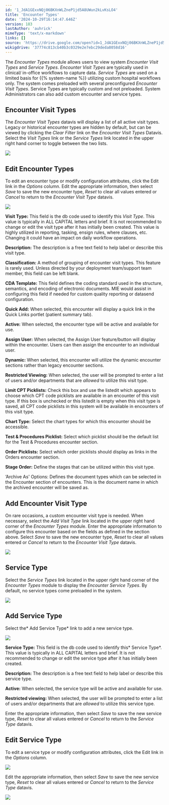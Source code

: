 ```yaml
---
id: '1_JdA1GExxNQj06BKXnWLZneP1jd5A8UWun2kLvKsLO4'
title: 'Encounter Types'
date: '2024-10-29T16:14:47.646Z'
version: 183
lastAuthor: 'auhrick'
mimeType: 'text/x-markdown'
links: []
source: 'https://drive.google.com/open?id=1_JdA1GExxNQj06BKXnWLZneP1jd5A8UWun2kLvKsLO4'
wikigdrive: '37774c813cb40b3c0329e2e7ebc29deda8058d16'
---
```

The *Encounter Types* module allows users to view system *Encounter Visit Types* and *Service Types*. *Encounter Visit Types* are typically used in clinical/ in-office workflows to capture data. *Service Types* are used on a limited basis for {{% system-name %}} utilizing custom hospital workflows only. The system comes preloaded with several preconfigured *Encounter Visit Types*. Service Types are typically custom and not preloaded. System Administrators can also add custom encounter and service types.

## Encounter Visit Types

The *Encounter Visit Types* datavis will display a list of all active visit types. Legacy or historical encounter types are hidden by default, but can be viewed by clicking the *Clear Filter* link on the *Encounter Visit Types* Datavis. Select the *Visit Types* link or the *Service Types* link located in the upper right hand corner to toggle between the two lists.

![](../encounter-types.assets/0b10da719d783593299824545e5bc463.png)

## Edit Encounter Types

To edit an encounter type or modify configuration attributes, click the Edit link in the *Options* column. Edit the appropriate information, then select *Save* to save the new encounter type, *Reset* to clear all values entered or *Cancel* to return to the *Encounter Visit Type* datavis.

![](../encounter-types.assets/6d94504505818ec334a92dbd0c087c49.png)

**Visit Type:** This field is the db code used to identify this *Visit Type*. This value is typically in ALL CAPITAL letters and brief. It is not recommended to change or edit the visit type after it has initially been created. This value is highly utilized in reporting, tasking, ensign rules, where clauses, etc. Changing it could have an impact on daily workflow operations.

**Description:** The description is a free text field to help label or describe this visit type.

**Classification:** A method of grouping of encounter visit types. This feature is rarely used. Unless directed by your deployment team/support team member, this field can be left blank.

**CDA Template:** This field defines the coding standard used in the structure, semantics, and encoding of electronic documents. MIE would assist in configuring this field if needed for custom quality reporting or datasend configuration.

**Quick Add:** When selected, this encounter will display a quick link in the Quick Links portlet (patient summary tab).

**Active:** When selected, the encounter type will be active and available for use.

**Assign User:** When selected, the Assign User feature/button will display within the encounter. Users can then assign the encounter to an individual user.

**Dynamic:** When selected, this encounter will utilize the dynamic encounter sections rather than legacy encounter sections.

**Restricted Viewing:** When selected, the user will be prompted to enter a list of users and/or departments that are *allowed* to utilize this visit type.

**Limit CPT Picklists:** Check this box and use the listedit which appears to choose which CPT code picklists are available in an encounter of this visit type. If this box is unchecked or this listedit is empty when this visit type is saved, all CPT code picklists in this system will be available in encounters of this visit type.

**Chart Type:** Select the chart types for which this encounter should be accessible.

**Test & Procedures Picklist:** Select which picklist should be the default list for the Test & Procedures encounter section.

**Order Picklists:** Select which order picklists should display as links in the Orders encounter section.

**Stage Order:** Define the stages that can be utilized within this visit type.

‘Archive As' Options: Defines the document types which can be selected in the Encounter section of encounters. This is the document name in which the archived encounter will be saved as.

## Add Encounter Visit Type

On rare occasions, a custom encounter visit type is needed. When necessary, select the *Add Visit Type* link located in the upper right hand corner of the *Encounter Types* module. Enter the appropriate information to configure this encounter based on the fields as defined in the section above. Select *Save* to save the new encounter type, *Reset* to clear all values entered or *Cancel* to return to the *Encounter Visit Type* datavis.

![](../encounter-types.assets/dae5d2bf3e26de6eed0b98b91017522d.png)

## Service Type

Select the *Service Types* link located in the upper right hand corner of the *Encounter Types* module to display the *Encounter Service Types*. By default, no service types come preloaded in the system.

![](../encounter-types.assets/16d73a3bc63c9401ba24f4a3787f1d16.png)

## Add Service Type

Select the* Add Service Type* link to add a new service type.

![](../encounter-types.assets/5309b6f9af30ab8b53b859a53af37abc.png)

**Service Type:** This field is the db code used to identify this* Service Type*. This value is typically in ALL CAPITAL letters and brief. It is not recommended to change or edit the service type after it has initially been created.

**Description:** The description is a free text field to help label or describe this service type.

**Active:** When selected, the service type will be active and available for use.

**Restricted viewing:** When selected, the user will be prompted to enter a list of users and/or departments that are *allowed* to utilize this service type.

Enter the appropriate information, then select *Save* to save the new service type, *Reset* to clear all values entered or *Cancel* to return to the *Service Type* datavis.

## Edit Service Type

To edit a service type or modify configuration attributes, click the Edit link in the *Options* column.

![](../encounter-types.assets/b5ed8c1961d1d1506fc2717ff0ba1b6d.png)

Edit the appropriate information, then select *Save* to save the new service type, *Reset* to clear all values entered or *Cancel* to return to the *Service Type* datavis.

![](../encounter-types.assets/917fdecb6c4ca5fe4c9ba6499e8b473b.png)
